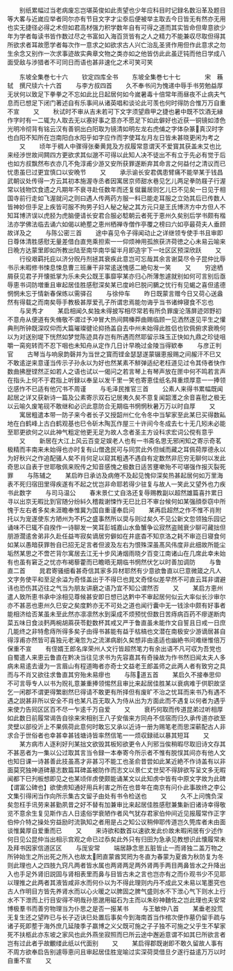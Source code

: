 <!-- { "loadSidebar": true } -->
　　别纸累幅过当老病废忘岂堪英俊如此责望也少年应科目时记録名数沿革及题目等大畧与近嵗应举者同尔亦有节目文字才尘沗后便被举主取去今日皆无有然亦无用也实无捷径必得之术但如君高材强力积学数年自有可得之道而其实皆命但卑意欲少年为学者每读书皆作数过尽之书富如入海百货皆有之人之精力不能兼収尽取但得其所欲求者耳故愿学者每次作一意求之如欲求古人兴亡治乱圣贤作用但作此意求之勿生余念又别作一次求事迹故实典章文物之类亦如之他皆仿此此虽迂钝而他日学成八面受敌与渉猎者不可同日而语也甚非速化之术可笑可笑











　　东坡全集巻七十六
　　钦定四库全书
　　东坡全集巻七十七　　　　宋　蘓轼　撰尺牍六十六首
　　与李方叔四首
　　久不奉书问为愧递中辱手书劳勉益厚无状何以致足下拳拳之不忘如此比日起居何如今嵗暑毒十倍常年雨昼夜不止病夫气息而已想足下闭门著述自有乐事间从诸英唱和谈论此可羡也何时得防合惟万万自重不宣
　　又
　　秋试时不审从吉未若可下文字须望鼎甲之捷也暑中既不饮酒无縁作字时有一二辄为人取去无以塞好事之意亦不愿足下如此僻好也近获一铜镜如漆色光明冷彻背有铭云汉有善铜出白阳取为镜清如明左龙右虎俌之字体杂篆真汉时字也白阳不知所在岂南阳白水阳乎如字应作而字使耳左月左日皆未甚晓更闲为考之
　　又
　　顷年于稠人中骤得张秦黄晁及方叔履常意谓天不爱寳其获盖未艾也比来经渉世故间闗四方更欲求其似邈不可得以此知人决不徒出不有立于先必有觉于后也如方叔飘然布衣亦几不免淳甫少游又安所获罪遂断弃其命言之何益付之清议而已忧患虽巳过更宜慎口以安晩节
　　又
　　承示谕长安君偶患臂痛不能举某于钱昌武朝议处传得一方云其初本施渥寺丞者因寓居京师甜水巷见乞儿两足拳防屐子行渥常以钱物饮食遗之凡期年不衰寻赴任数年而还复僦曩居则乞儿巳不见矣一日见于相国寺前行走如飞渥就问之则曰遇人传两药方服一料已能走耳服之立効其后已传数人皆神妙但手足上疾皆可服不拘男子妇人秘之秘之其方元只是王氏博济方中方但人不知耳博济误以虎胫为虎脑便请长安君合服必騐朝云者死于恵州久矣别后学书颇有楷法亦学佛法临去诵六如偈以絶塟之恵州栖禅寺僧作亭覆之榜曰六如亭最荷夫人垂顾故详及之
　　与陈公密三首
　　途中喜见令子得闻动止之详继领专使手书且审即日尊体清胜感慰无量差借白直兠乘担索一一仰烦神用孤旅获济荷徳之心未易云喻来日晩方达蒙里即如所教出陆至南华南华留半月即造宇下一吐区区预深欣跃
　　又
　　行役艰羁托庇以济分贶丹剂拯其衰疾此意岂可忘哉其余言谢莫尽令子昆仲比辱书示未暇修书悚息悚息曹三班亷干非常逺送愧感二絶句发一笑
　　又
　　穷途栖屑获见君子开懐抵掌为乐未央公既王事靡寜某亦归心所薄怱遽就别如何可言别后亟辱恵书词防増重且审起居佳胜感慰深矣某已度岭巳脱问鵩之忧行有见蝎之喜但逺德惘惘未忘于情新春保练以需驿召
　　与徐仲车
　　昨日既蒙言赠今日又荷心送盎然有得载之而南矣辱手教极甚厚爱孔子所谓忠焉能勿诲乎当书诸绅寝食不忘也
　　与吴秀才
　　某启相闻久矣独未得披写相尽常若有所负罪废沦落屏迹郊野初不意舟从便道有失脩敬不谓过予冲冒大热间闗榛莽曲赐临顾一见洒然遂见平生之懽典刑所钟既深叹仰而大篇璀璨徤论抑扬盖自去中州未始得此胜侣也钦佩俯求衰晩何以为对送别堤下恍然如梦觉陈迹具存岂有所遇而然耶留示珠玉正快如九鼎之珍徒咀嚼一脔宛转而不忍下咽也未知舟从定作几日计早晩过金陵当得欵奉
　　与彦正判官
　　古琴当与响泉韵磬并为当世之寳而铿金瑟瑟遂蒙辍恵报赐之间赧汗不巳又不敢逺逆来意谨当传示子孙永以为好也然某素不觧弹适纪老枉道见过令其侍者快作数曲拂歴铿然正如若人之语也试以一偈问之若言琴上有琴声放在匣中何不鸣若言声在指头上何不于君指上听録以奉呈以发千里一笑也寄恵佳纸名荈重烦厚意一一捧领讫感怍不已适有他冗书不周谨
　　与毛泽民推官三首
　　公素人来得书累幅既闻起居之详又获新诗一篇及公素寄示双石记居夷久矣不意复闻韶濩之余音喜慰之极无以云喻久废笔砚不敢继和必识此意防合无期临书惘惘秋暑万万以时自厚
　　又
　　寓居粗遣本带一防子来今者长子又授韶州仁化令冬中当挈家至此某巳买得数畆地在白鹤峰上古白鹤观基也巳令斫木陶瓦作屋三十许间今冬成去七十无几矧未必能至耶更欲何之以此神气粗定他更无足为故人念者圣主方设科求宏词公傥有意乎
　　又
　　新居在大江上风云百变足娱老人也有一书斋名思无邪闲知之寄示奇茗极精而丰南来未始得也亦时复有山僧逸民可与同赏此外但缄而藏之耳佩荷厚德永以为好秋兴之作追配骚人矣不肖何足以窥其粗遇不遇自有定数然非厄穷无聊何以发此奇思以自表于世耶敬佩来贶传之知音感愧之极数日适苦壅嗽殆不可堪强作报灭裂死罪
　　与陈辅之
　　某启昨日承访及病倦不及起见愧仰深矣热甚起居何如万里海表不死归宿田里得疾遂有不起之忧岂非命耶若得少驻复与故人一笑此又望外也力疾书此数字
　　与司马温公
　　春末景仁丈自洛还复辱赐教副以超然雄篇喜抃累日寻以出京无暇比到官随分纷紏久稽裁谢悚怍无巳比日不审台候何如某强顔沗窃中所愧于左右者多矣未涯瞻奉惟冀为国自重谨奉启问
　　某再启超然之作不惟不肖附托以为宠遂使东方陋州为不朽之盛事然所以奨与则过矣久不见公新文忽领独乐园记诵味不巳辄不自揆作一诗聊发一笑耳彭城嘉山水鱼蟹争讼寂然盗贼衰少聊可藏拙但朋游濶逺舍弟非久赴任益岑寂矣谪居穷僻如在井底杳不知京洛之耗不审迩日寝食何如某以愚暗获罪咎自已招无足言者但波及左右为恨殊深虽髙风伟度非此细故所能尘垢然某思之不啻芒背尔寓居去江无十步风涛烟雨晓夕百变江南诸山在几席此幸未始有也虽有窘乏之忧亦布褐藜藿而已瞻晤无期临书惘然伏乞以时善加调防
　　与鲁直二首
　　晁君寄骚细看甚奇信其家多异材耶然有少意欲鲁直以巳意微箴之凡人文字务使平和至足余溢为奇怪盖出于不得巳也晁文奇怪似差早然不可直云耳非谓避讳也恐伤其迈往之气当为朋友讲磨之语乃宜不知公谓然否
　　又
　　某启方恵州遣人致所恵书承中涂相见尊候甚安即日想已达黔中不审起居何似云大率似长沙审尔亦不甚恶也恵州久巳安之矣度黔亦无不可处之道也闻行囊中无一钱涂中颇有好事者能相济给否某虽未至此然亦凛凛然水到渠成不烦预忧但数日苦痔病百药不瘳遂断肉菜五味日食淡麫两椀胡蔴茯苓麨数杯其戒又严于鲁直虽未能作文自誓且日戒一日庶几能终之非特愈痔所得多矣子由得书甚能有益于枯槁也文潜在南极安少游谪居甚自得淳甫亦然皆可喜独元老淹忽为之流涕病剧久矣想非由逺适也幽絶书问难继惟倍万保重不宣
　　有侄婿王郎名庠荣州人文行皆超然笔力有余出语不凡可収为吾党也自蜀遣人来恵云鲁直在黔决当往见求书为先容嘉其有奇操故为作书然旧闻太夫人多病未易逺去谩为一言眉山有程道晦者亦奇士文益老王郎盖师之此两人者有致穷之具而与不肖又欲往求鲁直其穷殆未易瘳也
　　与陈道五首
　　某启久不接奉思仰不可言辱专人以书为贶礼意兼重捧领惕然且审比来起居佳胜某以衰病难于供职故坚乞一闲郡不谓更得繁剧然巳得请不敢更有所择但有废旷不治之忧耳而来书乃有遇不遇之説甚非所以安全不肖也某凡百无取入为侍从出为方面此而不遇复以何者为遇乎来使力告囘区区百不尽一乍逺千万自爱
　　又
　　衰朽何取而传道昆弟过听相厚如此数日前履常谒告自徐来宋相别王八子安偕来方同舟不信宿而归久承传道亦欲至灵壁以部役沂上不果佩荷此意何时敢忘又承以近诗一册为赐笔老而思深蕲配古人非求合于世俗者也幸甚幸甚钱塘诗皆率然信笔一一烦収録祗以暴其短耳
　　又
　　某方病市人逐利好刋某拙文欲毁其板矧欲更令人刋邪当俟稍暇尽取旧诗文存其不甚恶者为一集以公过取其言当令録一本奉寄今所示者不惟有脱悮其间亦有他人文也知日课一诗甚善此技虽髙才非甚习不能工也圣俞昔尝如此某近絶不作诗盖有以非面莫究独神道碑墓志数篇耳碑盖被防作而志文以景仁丈世契不得辞欲写呈文多无暇闻都下巳刋板想即见之也某顷伴虏使颇能诵某文以此知虏中皆有中原文字故为此碑【谓富公碑也】欲使虏知通好用兵利害之所在也昔年在南京有问仆此事故终之李公文集引得闲当作向所示集古文留子由处有书令检送也
　　又
　　久不上问愧负深矣忽枉手讯劳来甚勤夙昔之好不替有加兼审比来起居佳胜感慰兼集新旧诸诗幸得敬览不意余生复见斯作古人日逺俗学衰陋作者风气犹存君家伯仲间近见报履常作正字伯仲介特之操处穷益励时流孰知之者用是占之知公议稍伸耶传道岂久筦库者未由面谈惟冀厚自爱重而已
　　又
　　来诗欲和数首以速欲发此价故未暇闲居有少述作何日见公昆仲当出相示宫观之命已过忝矣此外只有归田为急承见教想识此懐履常未及拜书因家信道区区
　　与厐安常
　　端居静念思五脏皆止一而肾独二盖万物之所钟始生之所出死之所入也故太罔直蒙酋冥罔为冬直为春蒙为夏酋为秋防复为冬则此理也人之四肢九窍凡两者皆水属也两肾两足两外肾两手两目两鼻皆水之升降出入也手足外肾旧説固与肾相表里而鼻与目皆古未之言也岂亦有之而仆观书少不见耶以理推之此两者其液皆咸非水而何仆以为不得此理则内丹不成此又未易以笔墨究也古人作明目方皆先养肾水而以心火暖之以脾固之脾气盛则水不下泄心气下则水上行水不下泄而上行目安得不明哉孙思邈用磁石为主而以朱砂神麯佐之岂此理也夫安常博极羣书而善穷物理当为仆思之是否一报某书
　　与王敏仲八首
　　某垂老投荒无复生还之望昨已与长子迈诀巳处置后事矣今到海南首当作棺次便作墓仍留手疏与诸子死即塟于海外庶几延陵季子嬴博之义父既可施之子子独不可施之父乎生不挈家死不扶柩此亦东坡之家风也此外燕坐寂照而巳所云途中邂逅意谓不如其巳所欲言者岂有过此者乎故覼缕此纸以代面别
　　又
　　某启得郡既谢即不敢久留故人事有不周方欲奉启告别遽辱恵问且审起居佳胜宠喻过实深荷奨借旦夕遂行益逺万万以时自重不宣
　　又
